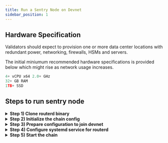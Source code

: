 ```yaml
---
title: Run a Sentry Node on Devnet
sidebar_position: 1
---
```


## Hardware Specification

Validators should expect to provision one or more data center locations with redundant power, networking, firewalls, HSMs and servers.

The initial miniumum recommended hardware specifications is provided below which might rise as network usage increases.

```jsx
4+ vCPU x64 2.0+ GHz
32+ GB RAM
1TB+ SSD
```

## Steps to run sentry node

<details>
<summary><b>Step 1) Clone routerd binary</b></summary>

```jsx
wget https://github.com/router-protocol/router-chain-releases
unzip linux-amd64.zip
sudo mv routerd /usr/bin
```

</details>

<details>
<summary><b>Step 2) Initialize the chain config</b></summary>

Before actually running the RouterChain node, chain needs to be initialized, and most importantly its genesis file.

```jsx
# The argument <moniker> is the custom username of your node, it should be human-readable.
export MONIKER=<moniker>
# the Router Chain has a chain-id of "router-1"
routerd init $MONIKER --chain-id router-1
```

Running this command will create `routerd` default configuration files at `~/.routerd`.

</details>

<details>
<summary><b>Step 3) Prepare configuration to join devnet</b></summary>

Validators need to update the default configuration with the Devnet's genesis file and application config file, as well as configure their persistent peers with a seed node.

```jsx
git clone https://github.com/router-protocol/network-config

# copy genesis file to config directory
cp network-config/devnet/10001/genesis.json ~/.routerd/config/

# copy config file to config directory
cp network-config/devnet/10001/app.toml  ~/.routerd/config/app.toml
cp network-config/devnet/10001/config.toml ~/.routerd/config/config.toml
```

Validators can also verify the checksum of the genesis checksum - `6df41f6f7ea0a3cfaee966b2e25b3a2585545cb676f633eda3b8ea1bedece902`

```jsx
sha256sum ~/.routerd/config/genesis.json
```

</details>

<details>
<summary><b>Step 4) Configure systemd service for routerd</b></summary>

Edit the config at `/etc/systemd/system/routerd.service`

```jsx
[Unit]
Description=routerd
After=network.target

[Service]
User=ubuntu
Group=ubuntu
Type=simple
ExecStart=/usr/bin/routerd --log-level=debug start

[Install]
```

Starting and restarting the systemd service

```jsx
Starting and restarting the systemd service

sudo systemctl daemon-reload
sudo systemctl restart routerd
sudo systemctl status routerd

# enable start on system boot
sudo systemctl enable routerd

# To check Logs
journalctl -u routerd -f
```

</details>

<details>
<summary><b>Step 5) Start the chain</b></summary>

The chain can now be started and syncing will begin.
```jsx
sudo systemctl stop routerd
sudo systemctl start routerd
```

</details>
